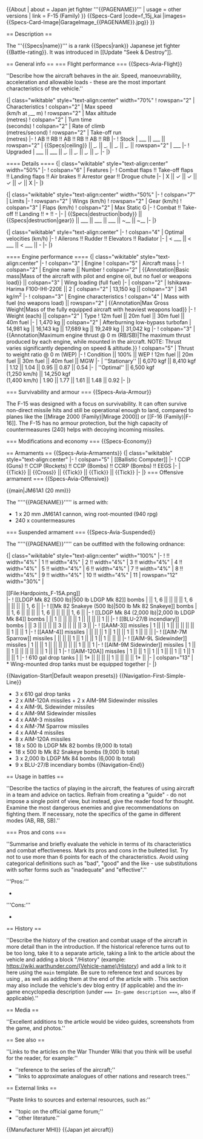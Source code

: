 {{About
| about = Japan jet fighter '''{{PAGENAME}}'''
| usage = other versions
| link = F-15 (Family)
}}
{{Specs-Card
|code=f_15j_kai
|images={{Specs-Card-Image|GarageImage_{{PAGENAME}}.jpg}}
}}

== Description ==
<!-- ''In the description, the first part should be about the history of and the creation and combat usage of the aircraft, as well as its key features. In the second part, tell the reader about the aircraft in the game. Insert a screenshot of the vehicle, so that if the novice player does not remember the vehicle by name, he will immediately understand what kind of vehicle the article is talking about.'' -->
The '''{{Specs|name}}''' is a rank {{Specs|rank}} Japanese jet fighter {{Battle-rating}}. It was introduced in [[Update "Seek & Destroy"]].

== General info ==
=== Flight performance ===
{{Specs-Avia-Flight}}
<!-- ''Describe how the aircraft behaves in the air. Speed, manoeuvrability, acceleration and allowable loads - these are the most important characteristics of the vehicle.'' -->
''Describe how the aircraft behaves in the air. Speed, manoeuvrability, acceleration and allowable loads - these are the most important characteristics of the vehicle.''

{| class="wikitable" style="text-align:center" width="70%"
! rowspan="2" | Characteristics
! colspan="2" | Max speed<br>(km/h at _,___ m)
! rowspan="2" | Max altitude<br>(metres)
! colspan="2" | Turn time<br>(seconds)
! colspan="2" | Rate of climb<br>(metres/second)
! rowspan="2" | Take-off run<br>(metres)
|-
! AB !! RB !! AB !! RB !! AB !! RB
|-
! Stock
| ___ || ___ || rowspan="2" | {{Specs|ceiling}} || __._ || __._ || __._ || __._ || rowspan="2" | ___
|-
! Upgraded
| ___ || ___ || __._ || __._ || __._ || __._
|-
|}

==== Details ====
{| class="wikitable" style="text-align:center" width="50%"
|-
! colspan="6" | Features
|-
! Combat flaps !! Take-off flaps !! Landing flaps !! Air brakes !! Arrestor gear !! Drogue chute
|-
| X || ✓ || ✓ || ✓ || ✓ || X     <!-- ✓ -->
|-
|}

{| class="wikitable" style="text-align:center" width="50%"
|-
! colspan="7" | Limits
|-
! rowspan="2" | Wings (km/h)
! rowspan="2" | Gear (km/h)
! colspan="3" | Flaps (km/h)
! colspan="2" | Max Static G
|-
! Combat !! Take-off !! Landing !! + !! -
|-
| {{Specs|destruction|body}} || {{Specs|destruction|gear}} || ___ || ___ || ___ || ~__ || ~__
|-
|}

{| class="wikitable" style="text-align:center"
|-
! colspan="4" | Optimal velocities (km/h)
|-
! Ailerons !! Rudder !! Elevators !! Radiator
|-
| < ___ || < ___ || < ___ || -
|-
|}

==== Engine performance ====
{| class="wikitable" style="text-align:center"
|-
! colspan="3" | Engine
! colspan="5" | Aircraft mass
|-
! colspan="2" | Engine name || Number
! colspan="2" | {{Annotation|Basic mass|Mass of the aircraft with pilot and engine oil, but no fuel or weapons load}} || colspan="3" | Wing loading (full fuel)
|-
| colspan="2" | Ishikawa-Harima F100-IHI-220E || 2
| colspan="2" | 13,150 kg || colspan="3" | 341 kg/m<sup>2</sup>
|-
! colspan="3" | Engine characteristics
! colspan="4" | Mass with fuel (no weapons load) || rowspan="2" | {{Annotation|Max Gross<br>Weight|Mass of the fully equipped aircraft with heaviest weapons load}}
|-
! Weight (each) || colspan="2" | Type
! 12m fuel || 20m fuel || 30m fuel || 40m fuel
|-
| 1,470 kg || colspan="2" | Afterburning low-bypass turbofan
| 14,981 kg || 16,143 kg || 17,689 kg || 19,249 kg || 31,042 kg
|-
! colspan="3" | {{Annotation|Maximum engine thrust @ 0 m (RB/SB)|The maximum thrust produced by each engine, while mounted in the aircraft. NOTE: Thrust varies significantly depending on speed & altitude.}}
! colspan="5" | Thrust to weight ratio @ 0 m (WEP)
|-
! Condition || 100% || WEP
! 12m fuel || 20m fuel || 30m fuel || 40m fuel || MGW
|-
| ''Stationary'' || 6,070 kgf || 8,410 kgf
| 1.12 || 1.04 || 0.95 || 0.87 || 0.54
|-
| ''Optimal'' || 6,500 kgf<br>(1,250 km/h) || 14,250 kgf<br>(1,400 km/h)
| 1.90 || 1.77 || 1.61 || 1.48 || 0.92
|-
|}

=== Survivability and armour ===
{{Specs-Avia-Armour}}
<!-- ''Examine the survivability of the aircraft. Note how vulnerable the structure is and how secure the pilot is, whether the fuel tanks are armoured, etc. Describe the armour, if there is any, and also mention the vulnerability of other critical aircraft systems.'' -->
The F-15 was designed with a focus on survivability. It can often survive non-direct missile hits and still be operational enough to land, compared to planes like the [[Mirage 2000 (Family)|Mirage 2000]] or [[F-16 (Family)|F-16]]. The F-15 has no armour protection, but the high capacity of countermeasures (240) helps with decoying incoming missiles.

=== Modifications and economy ===
{{Specs-Economy}}

== Armaments ==
{{Specs-Avia-Armaments}}
{| class="wikitable" style="text-align:center"
|-
! colspan="5" | [[Ballistic Computer]]
|-
! CCIP (Guns) !! CCIP (Rockets) !! CCIP (Bombs) !! CCRP (Bombs) !! EEGS
|-
| {{Tick}} || {{Cross}} || {{Tick}} || {{Tick}} || {{Tick}}
|-
|}
=== Offensive armament ===
{{Specs-Avia-Offensive}}
<!-- ''Describe the offensive armament of the aircraft, if any. Describe how effective the cannons and machine guns are in a battle, and also what belts or drums are better to use. If there is no offensive weaponry, delete this subsection.'' -->
{{main|JM61A1 (20 mm)}}

The '''''{{PAGENAME}}''''' is armed with:

* 1 x 20 mm JM61A1 cannon, wing root-mounted (940 rpg)
* 240 x countermeasures

=== Suspended armament ===
{{Specs-Avia-Suspended}}
<!-- ''Describe the aircraft's suspended armament: additional cannons under the wings, bombs, rockets and torpedoes. This section is especially important for bombers and attackers. If there is no suspended weaponry remove this subsection.'' -->

The '''''{{PAGENAME}}''''' can be outfitted with the following ordnance:

{| class="wikitable" style="text-align:center" width="100%"
|-
! !! width="4%" | 1 !! width="4%" | 2 !! width="4%" | 3 !! width="4%" | 4 !! width="4%" | 5 !! width="4%" | 6 !! width="4%" | 7 !! width="4%" | 8 !! width="4%" | 9 !! width="4%" | 10 !! width="4%" | 11
| rowspan="12" width="30%" | <div class="ttx-image">[[File:Hardpoints_F-15A.png]]</div>
|-
! [[LDGP Mk 82 (500 lb)|500 lb LDGP Mk 82]] bombs
| || 1, 6 || || || || 1, 6 || || || || 1, 6 ||
|-
! [[Mk 82 Snakeye (500 lb)|500 lb Mk 82 Snakeye]] bombs
| || 1, 6 || || || || 1, 6 || || || || 1, 6 ||
|-
! [[LDGP Mk 84 (2,000 lb)|2,000 lb LDGP Mk 84]] bombs
| || 1 || || || || 1 || || || || 1 ||
|-
! [[BLU-27/B incendiary]] bombs
| || 3 || || || || 3 || || || || 3 ||
|-
! [[AAM-3]] missiles
| 1 || || 1 || || || || || || 1 || || 1
|-
! [[AAM-4]] missiles
| || || || 1 || 1 || || 1 || 1 || || ||
|-
! [[AIM-7M Sparrow]] missiles
| || || || 1 || 1 || || 1 || 1 || || ||
|-
! [[AIM-9L Sidewinder]] missiles
| 1 || || 1 || || || || || || 1 || || 1
|-
! [[AIM-9M Sidewinder]] missiles
| 1 || || 1 || || || || || || 1 || || 1
|-
! [[AIM-120A]] missiles
| 1 || || 1 || 1 || 1 || || 1 || 1 || 1 || || 1
|-
! 610 gal drop tanks
| || 1* || || || || 1 || || || || 1* ||
|-
| colspan="13" | * Wing-mounted drop tanks must be equipped together
|-
|}

{{Navigation-Start|Default weapon presets}}
{{Navigation-First-Simple-Line}}

* 3 x 610 gal drop tanks
* 2 x AIM-120A missiles + 2 x AIM-9M Sidewinder missiles
* 4 x AIM-9L Sidewinder missiles
* 4 x AIM-9M Sidewinder missiles
* 4 x AAM-3 missiles
* 4 x AIM-7M Sparrow missiles
* 4 x AAM-4 missiles
* 8 x AIM-120A missiles
* 18 x 500 lb LDGP Mk 82 bombs (9,000 lb total)
* 18 x 500 lb Mk 82 Snakeye bombs (9,000 lb total)
* 3 x 2,000 lb LDGP Mk 84 bombs (6,000 lb total)
* 9 x BLU-27/B incendiary bombs
{{Navigation-End}}

== Usage in battles ==
<!-- ''Describe the tactics of playing in the aircraft, the features of using aircraft in a team and advice on tactics. Refrain from creating a "guide" - do not impose a single point of view, but instead, give the reader food for thought. Examine the most dangerous enemies and give recommendations on fighting them. If necessary, note the specifics of the game in different modes (AB, RB, SB).'' -->
''Describe the tactics of playing in the aircraft, the features of using aircraft in a team and advice on tactics. Refrain from creating a "guide" - do not impose a single point of view, but instead, give the reader food for thought. Examine the most dangerous enemies and give recommendations on fighting them. If necessary, note the specifics of the game in different modes (AB, RB, SB).''

=== Pros and cons ===
<!-- ''Summarise and briefly evaluate the vehicle in terms of its characteristics and combat effectiveness. Mark its pros and cons in the bulleted list. Try not to use more than 6 points for each of the characteristics. Avoid using categorical definitions such as "bad", "good" and the like - use substitutions with softer forms such as "inadequate" and "effective".'' -->
''Summarise and briefly evaluate the vehicle in terms of its characteristics and combat effectiveness. Mark its pros and cons in the bulleted list. Try not to use more than 6 points for each of the characteristics. Avoid using categorical definitions such as "bad", "good" and the like - use substitutions with softer forms such as "inadequate" and "effective".''

'''Pros:'''

*

'''Cons:'''

*

== History ==
<!-- ''Describe the history of the creation and combat usage of the aircraft in more detail than in the introduction. If the historical reference turns out to be too long, take it to a separate article, taking a link to the article about the vehicle and adding a block "/History" (example: <nowiki>https://wiki.warthunder.com/(Vehicle-name)/History</nowiki>) and add a link to it here using the <code>main</code> template. Be sure to reference text and sources by using <code><nowiki><ref></ref></nowiki></code>, as well as adding them at the end of the article with <code><nowiki><references /></nowiki></code>. This section may also include the vehicle's dev blog entry (if applicable) and the in-game encyclopedia description (under <code><nowiki>=== In-game description ===</nowiki></code>, also if applicable).'' -->
''Describe the history of the creation and combat usage of the aircraft in more detail than in the introduction. If the historical reference turns out to be too long, take it to a separate article, taking a link to the article about the vehicle and adding a block "/History" (example: <nowiki>https://wiki.warthunder.com/(Vehicle-name)/History</nowiki>) and add a link to it here using the <code>main</code> template. Be sure to reference text and sources by using <code><nowiki><ref></ref></nowiki></code>, as well as adding them at the end of the article with <code><nowiki><references /></nowiki></code>. This section may also include the vehicle's dev blog entry (if applicable) and the in-game encyclopedia description (under <code><nowiki>=== In-game description ===</nowiki></code>, also if applicable).''

== Media ==
<!-- ''Excellent additions to the article would be video guides, screenshots from the game, and photos.'' -->
''Excellent additions to the article would be video guides, screenshots from the game, and photos.''

== See also ==
<!-- ''Links to the articles on the War Thunder Wiki that you think will be useful for the reader, for example:''
* ''reference to the series of the aircraft;''
* ''links to approximate analogues of other nations and research trees.'' -->
''Links to the articles on the War Thunder Wiki that you think will be useful for the reader, for example:''

* ''reference to the series of the aircraft;''
* ''links to approximate analogues of other nations and research trees.''

== External links ==
<!-- ''Paste links to sources and external resources, such as:''
* ''topic on the official game forum;''
* ''other literature.'' -->
''Paste links to sources and external resources, such as:''

* ''topic on the official game forum;''
* ''other literature.''

{{Manufacturer MHI}}
{{Japan jet aircraft}}